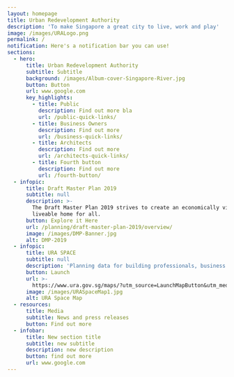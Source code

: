 ```yaml
---
layout: homepage
title: Urban Redevelopment Authority
description: 'To make Singapore a great city to live, work and play'
image: /images/URALogo.png
permalink: /
notification: Here's a notification bar you can use!
sections:
  - hero:
      title: Urban Redevelopment Authority
      subtitle: Subtitle
      background: /images/Album-cover-Singapore-River.jpg
      button: Button
      url: www.google.com
      key_highlights:
        - title: Public
          description: Find out more bla
          url: /public-quick-links/
        - title: Business Owners
          description: Find out more
          url: /business-quick-links/
        - title: Architects
          description: Find out more
          url: /architects-quick-links/
        - title: Fourth button
          description: Find out more
          url: /fourth-button/
  - infopic:
      title: Draft Master Plan 2019
      subtitle: null
      description: >-
        The Draft Master Plan 2019 strives to create an economically vibrant and
        liveable home for all.
      button: Explore it Here
      url: /planning/draft-master-plan-2019/overview/
      image: /images/DMP-Banner.jpg
      alt: DMP-2019
  - infopic:
      title: URA SPACE
      subtitle: null
      description: 'Planning data for building professionals, business operators and public'
      button: Launch
      url: >-
        https://www.ura.gov.sg/maps/?utm_source=LaunchMapButton&utm_medium=website&utm_campaign=URASpace-Home&utm_content=URASpace-Home
      image: /images/URASpaceMap1.jpg
      alt: URA Space Map
  - resources:
      title: Media
      subtitle: News and press releases
      button: Find out more
  - infobar:
      title: New section title
      subtitle: new subtitle
      description: new description
      button: find out more
      url: www.google.com
---
```

